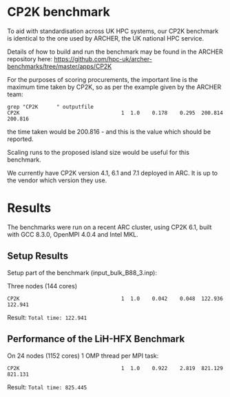 # CP2K benchmark

To aid with standardisation across UK HPC systems, our CP2K benchmark is identical to the one used by ARCHER, the UK national HPC service.

Details of how to build and run the benchmark may be found in the ARCHER repository here: https://github.com/hpc-uk/archer-benchmarks/tree/master/apps/CP2K

For the purposes of scoring procurements, the important line is the maximum time taken by CP2K, so as per the example given by the ARCHER team:

```
grep "CP2K      " outputfile
CP2K                                 1  1.0    0.178    0.295  200.814  200.816
```

the time taken would be 200.816 - and this is the value which should be reported.

Scaling runs to the proposed island size would be useful for this benchmark.

We currently have CP2K version 4.1, 6.1 and 7.1 deployed in ARC.  It is up to the vendor which version they use.

# Results

The benchmarks were run on a recent ARC cluster, using CP2K 6.1, built with GCC 8.3.0, OpenMPI 4.0.4 and Intel MKL.

## Setup Results

Setup part of the benchmark (input_bulk_B88_3.inp):

Three nodes (144 cores)
```
CP2K                                 1  1.0    0.042    0.048  122.936  122.941

```

Result: `Total time: 122.941`

## Performance of the LiH-HFX Benchmark

On 24 nodes (1152 cores) 1 OMP thread per MPI task:

```
CP2K                                 1  1.0    0.922    2.819  821.129  821.131
```

Result: `Total time: 825.445`




